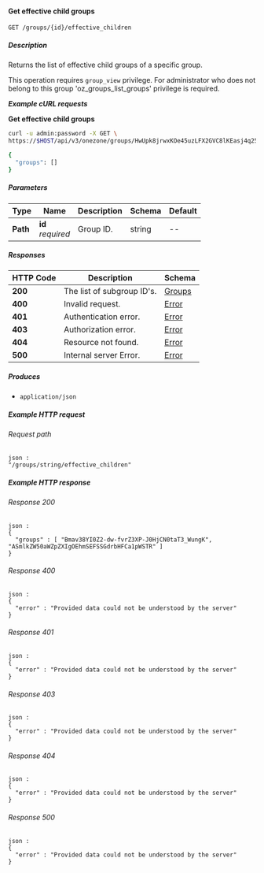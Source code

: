 
<a name="get_effective_children_groups"></a>
#### Get effective child groups
```
GET /groups/{id}/effective_children
```


##### Description
Returns the list of effective child groups of a specific group.

This operation requires `group_view` privilege.
For administrator who does not belong to this group
'oz_groups_list_groups' privilege is required.

***Example cURL requests***

**Get effective child groups**
```bash
curl -u admin:password -X GET \
https://$HOST/api/v3/onezone/groups/HwUpk8jrwxKOe45uzLFX2GVC8lKEasj4q253sptVqF8/effective_children

{
  "groups": []
}
```


##### Parameters

|Type|Name|Description|Schema|Default|
|---|---|---|---|---|
|**Path**|**id**  <br>*required*|Group ID.|string|--|


##### Responses

|HTTP Code|Description|Schema|
|---|---|---|
|**200**|The list of subgroup ID's.|[Groups](../definitions/Groups.md#groups)|
|**400**|Invalid request.|[Error](../definitions/Error.md#error)|
|**401**|Authentication error.|[Error](../definitions/Error.md#error)|
|**403**|Authorization error.|[Error](../definitions/Error.md#error)|
|**404**|Resource not found.|[Error](../definitions/Error.md#error)|
|**500**|Internal server Error.|[Error](../definitions/Error.md#error)|


##### Produces

* `application/json`


##### Example HTTP request

###### Request path
```
json :
"/groups/string/effective_children"
```


##### Example HTTP response

###### Response 200
```
json :
{
  "groups" : [ "Bmav38YI0Z2-dw-fvrZ3XP-J0HjCN0taT3_WungK", "ASmlkZW50aWZpZXIgOEhmSEFSSGdrbHFCa1pWSTR" ]
}
```


###### Response 400
```
json :
{
  "error" : "Provided data could not be understood by the server"
}
```


###### Response 401
```
json :
{
  "error" : "Provided data could not be understood by the server"
}
```


###### Response 403
```
json :
{
  "error" : "Provided data could not be understood by the server"
}
```


###### Response 404
```
json :
{
  "error" : "Provided data could not be understood by the server"
}
```


###### Response 500
```
json :
{
  "error" : "Provided data could not be understood by the server"
}
```



